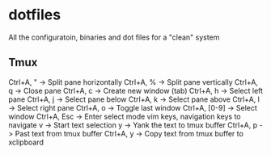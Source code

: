 # dotfiles
All the configuratoin, binaries and dot files for a "clean" system

## Tmux

Ctrl+A, "       -> Split pane horizontally
Ctrl+A, %       -> Split pane vertically
Ctrl+A, q       -> Close pane
Ctrl+A, c       -> Create new window (tab)
Ctrl+A, h       -> Select left pane
Ctrl+A, j       -> Select pane below
Ctrl+A, k       -> Select pane above
Ctrl+A, l       -> Select right pane
Ctrl+A, o       -> Toggle last window
Ctrl+A, [0-9]   -> Select window
Ctrl+A, Esc     -> Enter select mode
  vim keys, navigation keys to navigate
  v             -> Start text selection
  y             -> Yank the text to tmux buffer
Ctrl+A, p       -> Past text from tmux buffer
Ctrl+A, y       -> Copy text from tmux buffer to xclipboard
